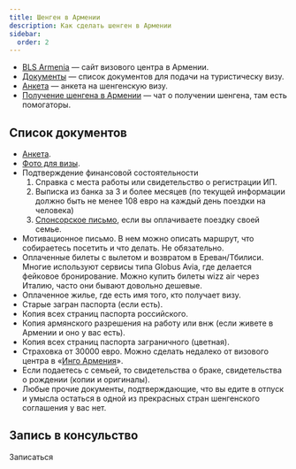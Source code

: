 ```yaml
---
title: Шенген в Армении
description: Как сделать шенген в Армении
sidebar:
  order: 2
---
```


- [BLS Armenia](https://armenia.blsspainvisa.com/) — cайт визового центра в Армении.
- [Документы](https://armenia.blsspainvisa.com/short_term_visa.php) — cписок документов для подачи на туристическу визу.
- [Анкета](https://armenia.blsspainvisa.com/short_term_visa.php) — анкета на шенгенскую визу.
- [Получение шенгена в Армении](https://t.me/shengen_am) — чат о получении шенгена, там есть помогаторы.

## Список документов

- [Анкета](https://armenia.blsspainvisa.com/short_term_visa.php).
- [Фото для визы](https://armenia.blsspainvisa.com/short_term_visa.php).
- Подтверждение финансовой состоятельности
  1. Справка с места работы или свидетельство о регистрации ИП.
  2. Выписка из банка за 3 и более месяцев (по текущей информации должно быть не менее 108 евро на каждый день поездки на человека)
  3. [Спонсорское письмо](https://docs.google.com/document/d/1Cpx1LtyDA8WTTgoit3Bzu-s6XdTNhAJWFYiykRR30Dc/edit?usp=sharing), если вы оплачиваете поездку своей семье.
- Мотивационное письмо. В нем можно описать маршрут, что собираетесь посетить и что делать. Не обязательно.
- Оплаченные билеты c вылетом и возвратом в Ереван/Тбилиси. Многие используют сервисы типа Globus Avia, где делается фейковое бронирование. Можно купить билеты wizz air через Италию, часто они бывают довольно дешевые. 
- Оплаченное жилье, где есть имя того, кто получает визу. 
- Старые загран паспорта (если есть).
- Копия всех страниц паспорта российского.
- Копия армянского разрешения на работу или внж (если живете в Армении и оно у вас есть).
- Копия всех страниц паспорта заграничного (цветная).
- Страховка от 30000 евро. Можно сделать недалеко от визового центра в «[Инго Армения](https://maps.app.goo.gl/XN51miX2UTVcrXU18)».
- Если подаетесь с семьей, то свидетельства о браке, свидетельства о рождении (копии и оригиналы).
- Любые прочие документы, подтверждающие, что вы едите в отпуск и умысла остаться в одной из прекрасных стран шенгенского соглашения у вас нет.

## Запись в консульство

Записаться 
